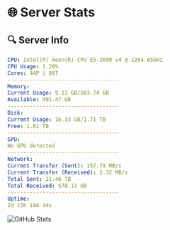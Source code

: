 # 🌐 Server Stats
## 🔍 Server Info
```yaml
CPU: Intel(R) Xeon(R) CPU E5-2699 v4 @ 1264.65GHz
CPU Usage: 1.20%
Cores: 44P | 88T
-----------------------------------
Memory:
Current Usage: 9.13 GB/503.74 GB
Available: 491.47 GB
-----------------------------------
Disk:
Current Usage: 16.33 GB/1.71 TB
Free: 1.61 TB
-----------------------------------
GPU:
No GPU detected
-----------------------------------
Network:
Current Transfer (Sent): 157.79 MB/s
Current Transfer (Received): 2.32 MB/s
Total Sent: 21.46 TB
Total Received: 570.13 GB
-----------------------------------
Uptime:
2d 15h 18m 44s
```
![GitHub Stats](https://img.shields.io/badge/Updated-2025-02-10_14:02:02-blue)